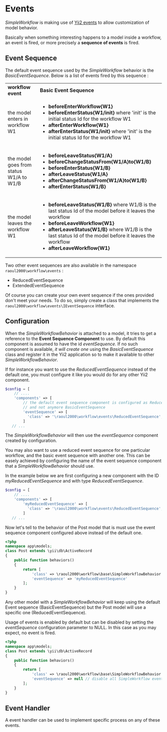 # Events

*SimpleWorkflow* is making use of [Yii2 events](http://www.yiiframework.com/doc-2.0/guide-concept-events.html) to allow customization
of model behavior.  

Basically when something interesting happens to a model inside a workflow, an event is fired, or more precisely a **sequence of events** is
fired.

## Event Sequence

The default event sequence used by the *SimpleWorkflow* behavior is the *BasicEventSequence*. Below is a list of events
fired by this sequence :

<table width="100%">
	<tr>
		<td><b>workflow event</b></td>
		<td><b>Basic Event Sequence</b></td>
	</tr>
	<tr>
		<td>the model enters in workflow W1</td>
		<td>
			<ul>
				<li><b>beforeEnterWorkflow{W1}</b></li>
				<li><b>beforeEnterStatus{W1/init}</b> where 'init' is the initial status Id for the workflow W1</li>
				<li><b>afterEnterWorkflow{W1}</b></li>
				<li><b>afterEnterStatus{W1/init}</b> where 'init' is the initial status Id for the workflow W1</li>
			</ul>
		</td>
	</tr>
	<tr>
		<td>the model goes from status W1/A to W1/B</td>
		<td>
			<ul>
				<li><b>beforeLeaveStatus{W1/A}</b></li>
				<li><b>beforeChangeStatusFrom{W1/A}to{W1/B}</b></li>
				<li><b>beforeEnterStatus{W1/B}</b></li>
				<li><b>afterLeaveStatus{W1/A}</b></li>
				<li><b>afterChangeStatusFrom{W1/A}to{W1/B}</b></li>
				<li><b>afterEnterStatus{W1/B}</b></li>
			</ul>
		</td>
	</tr>	
	<tr>
		<td>the model leaves the workflow W1</td>
		<td>
			<ul>
				<li><b>beforeLeaveStatus{W1/B}</b> where W1/B is the last status Id of the model before it leaves the workflow</li>
				<li><b>beforeLeaveWorkflow{W1}</b></li>
				<li><b>afterLeaveStatus{W1/B}</b> where W1/B is the last status Id of the model before it leaves the workflow</li>
				<li><b>afterLeaveWorkflow{W1}</b></li></ul>
		</td>
	</tr>	
</table> 

Two other event sequences are also available in the namespace `raoul2000\workflow\events` :
- ReducedEventSequence
- ExtendedEventSequence

Of course you can create your own event sequence if the ones provided don't meet your needs. To do so, simply create a class that 
implements the `raoul2000\workflow\events\IEventSequence` interface.


## Configuration

When the *SimpleWorkflowBehavior* is attached to a model, it tries to get a reference to the **Event Sequence Component** to use. By default
this component is assumed to have the id *eventSequence*. If no such component is available, *it will create one* using the *BasicEventSequence* 
class and register it in the Yii2 application so to make it available to other *SimpleWorkflowBehavior*.

If for instance you want to use the *ReducedEventSequence* instead of the default one, you must configure it like you would do for 
any other Yii2 component.

```php
$config = [
    // ....
    'components' => [
    	// the default event sequence component is configured as ReducedEventSequence
    	// and not anymore BasicEventSequence
        'eventSequence' => [
          'class' => '\raoul2000\workflow\events\ReducedEventSequence',
        ]
   // ...
```        

The *SimpleWorkflowBehavior* will then use the *eventSequence* component created by configuration. 

You may also want to use a reduced event sequence for one particular workflow, and the basic event sequence with another one. 
This can be easely achieved by configuring the name of the event sequence component that a *SimpleWorkflowBehavior* should use.

In the example below we are first configuring a new component with the ID *myReducedEventSequence* and with type *ReducedEventSequence*.

```php
$config = [
    // ....
    'components' => [
        'myReducedEventSequence' => [
          'class' => '\raoul2000\workflow\events\ReducedEventSequence',
        ]
   // ...
```  

Now let's tell to the behavior of the Post model that is must use the event sequence component configured above 
instead of the default one.

```php
<?php
namespace app\models;
class Post extends \yii\db\ActiveRecord
{
    public function behaviors()
    {
    	return [
			'class' => \raoul2000\workflow\base\SimpleWorkflowBehavior::className(),
			'eventSequence' => 'myReducedEventSequence'
    	];
    }
}
```

Any other model with a *SimpleWorkflowBehavior* will keep using the default Event sequence (BasicEventSequence) but the Post model
will use a specific one (ReducedEventSequence).


Usage of events is enabled by default but can be disabled by setting the *eventSequence* configuration parameter to NULL. In this case 
as you may expect, no event is fired.

```php
<?php
namespace app\models;
class Post extends \yii\db\ActiveRecord
{
    public function behaviors()
    {
    	return [
			'class' => \raoul2000\workflow\base\SimpleWorkflowBehavior::className(),
			'eventSequence' => null	// disable all SimpleWorkflow events
    	];
    }
}
```

## Event Handler
A event handler can be used to implement specific process on any of these events.  
